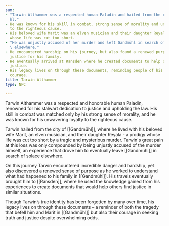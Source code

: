 ```yaml
---
sum:
- "Tarwin Althammer was a respected human Paladin and hailed from the city of Gandmü\
  hl."
- He was known for his skill in combat, strong sense of morality and unwavering loyalty
  to the righteous cause.
- His beloved wife Marit was an elven musician and their daughter Reyala was a prodigy
  whose life was cut too short.
- "He was unjustly accused of her murder and left Gandmühl in search of solace\
  \ elsewhere."
- He encountered hardship on his journey, but also found a renewed purpose to seek
  justice for his family.
- He eventually arrived at Ransden where he created documents to help others find
  justice.
- His legacy lives on through these documents, reminding people of his tragedy and
  courage.
title: Tarwin Althammer
type: NPC

---
```


Tarwin Althammer was a respected and honorable human Paladin, renowned for his stalwart dedication to justice and upholding the law. His skill in combat was matched only by his strong sense of morality, and he was known for his unwavering loyalty to the righteous cause.

Tarwin hailed from the city of [[Gandmühl]], where he lived with his beloved wife Marit, an elven musician, and their daughter Reyala - a prodigy whose life was cut too short by a tragic and mysterious murder. Tarwin's great pain at this loss was only compounded by being unjustly accused of the murder himself, an experience that drove him to eventually leave [[Gandmühl]] in search of solace elsewhere.

On this journey Tarwin encountered incredible danger and hardship, yet also discovered a renewed sense of purpose as he worked to understand what had happened to his family in [[Gandmühl]]. His travels eventually brought him to [[Ransden]], where he used the knowledge gained from his experiences to create documents that would help others find justice in similar situations. 

Though Tarwin’s true identity has been forgotten by many over time, his legacy lives on through these documents – a reminder of both the tragedy that befell him and Marit in [[Gandmühl]] but also their courage in seeking truth and justice despite overwhelming odds. 